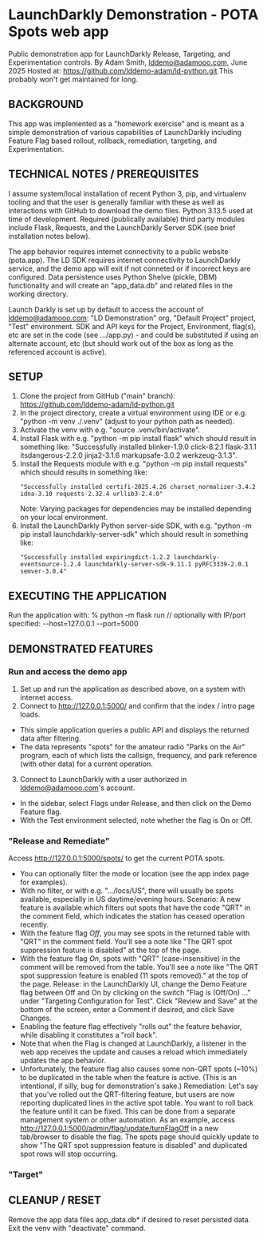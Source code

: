 # LaunchDarkly Demonstration - POTA Spots web app
Public demonstration app for LaunchDarkly Release, Targeting, and Experimentation controls.
By Adam Smith, lddemo@adamooo.com, June 2025
Hosted at: https://github.com/lddemo-adam/ld-python.git
This probably won't get maintained for long.

## BACKGROUND
This app was implemented as a "homework exercise" and is meant as a simple demonstration of various capabilities of LaunchDarkly including Feature Flag based rollout, rollback, remediation, targeting, and Experimentation.  


## TECHNICAL NOTES / PREREQUISITES
I assume system/local installation of recent Python 3, pip, and virtualenv tooling and that the user is generally familiar with these as well as interactions with GitHub to download the demo  files.   Python 3.13.5 used at time of development.  Required (publically available) third party modules include Flask, Requests, and the LaunchDarkly Server SDK (see brief installation notes below).

The app behavior requires internet connectivity to a public website (pota.app).  The LD SDK requires internet connectivity to LaunchDarkly service, and the demo app will exit if not conneted or if incorrect keys are configured.
Data persistence uses Python Shelve (pickle, DBM) functionality and will create an "app_data.db" and related files in the working directory.

Launch Darkly is set up by default to access the account of lddemo@adamooo.com: "LD Demonstration" org, "Default Project" project, "Test" environment.  SDK and API keys for the Project, Environment, flag(s), etc are set in the code (see .../app.py) - and could be substituted if using an alternate account, etc (but should work out of the box as long as the referenced account is active).

## SETUP
1. Clone the project from GitHub ("main" branch): 
    https://github.com/lddemo-adam/ld-python.git
2. In the project directory, create a virtual environment using IDE or e.g. "python -m venv ./.venv" (adjust to your python path as needed).  
3. Activate the venv with e.g. "source .venv/bin/activate". 
4. Install Flask with e.g. "python -m pip install flask" which should result in something like: "Successfully installed blinker-1.9.0 click-8.2.1 flask-3.1.1 itsdangerous-2.2.0 jinja2-3.1.6 markupsafe-3.0.2 werkzeug-3.1.3".
5. Install the Requests module with e.g. "python -m pip install requests" which should results in something like: 
    ```
    "Successfully installed certifi-2025.4.26 charset_normalizer-3.4.2 idna-3.10 requests-2.32.4 urllib3-2.4.0"
    ```
    Note: Varying packages for dependencies may be installed depending on your local environment.
6. Install the LaunchDarkly Python server-side SDK, with e.g. "python -m pip install launchdarkly-server-sdk" which should result in something like: 
    ```
    "Successfully installed expiringdict-1.2.2 launchdarkly-eventsource-1.2.4 launchdarkly-server-sdk-9.11.1 pyRFC3339-2.0.1 semver-3.0.4"
    ```

## EXECUTING THE APPLICATION
Run the application with:
    % python -m flask run 
    // optionally with IP/port specified: --host=127.0.0.1 --port=5000

## DEMONSTRATED FEATURES

### Run and access the demo app
1. Set  up and run the application as described above, on a system with internet access.  
2. Connect to http://127.0.0.1:5000/ and confirm that the index / intro page loads.
* This simple application queries a public API and displays the returned data after filtering.
* The data represents "spots" for the amateur radio "Parks on the Air" program, each of which lists the callsign, frequency, and park reference (with other data) for a current operation.
3. Connect to LaunchDarkly with a user authorized in lddemo@adamooo.com's account.
* In the sidebar, select Flags under Release, and then click on the Demo Feature flag.
* With the Test environment selected, note whether the flag is On or Off.

### "Release and Remediate"
Access http://127.0.0.1:5000/spots/ to get the current POTA spots.
* You can optionally filter the mode or location (see the app index page for examples).
* With no filter, or with e.g. ".../locs/US", there will usually be spots available, especially in US daytime/evening hours.
Scenario: A new feature is available which filters out spots that have the code "QRT" in the comment field, which indicates the station has ceased operation recently. 
* With the feature flag *Off*, you may see spots in the returned table with "QRT" in the comment field.  You'll see a note like "The QRT spot suppression feature is disabled" at the top of the page.
* With the feature flag *On*, spots with "QRT" (case-insensitive) in the comment will be removed from the table.  You'll see a note like "The QRT spot suppression feature is enabled (11 spots removed)." at the top of the page.
Release: in the LaunchDarkly UI, change the Demo Feature flag between Off and On by clicking on the switch "Flag is (Off/On) ..." under "Targeting Configuration for Test".  Click "Review and Save" at the bottom of the screen, enter a Comment if desired, and click Save Changes.
* Enabling the feature flag effectively "rolls out" the feature behavior, while disabling it constitutes a "roll back".
* Note that when the Flag is changed at LaunchDarkly, a listener in the web app receives the update and causes a reload which immediately updates the app behavior.
* Unfortunately, the feature flag also causes some non-QRT spots (~10%) to be duplicated in the table when the feature is active.  (This is an intentional, if silly, bug for demonstration's sake.)
Remediation: Let's say that you've rolled out the QRT-filtering feature, but users are now reporting duplicated lines in the active spot table.  You want to roll back the feature until it can be fixed.  This can be done from a separate management system or other automation.
As an example, access http://127.0.0.1:5000/admin/flag/update/turnFlagOff in a new tab/browser to disable the flag.  The spots page should quickly update to show "The QRT spot suppression feature is disabled" and duplicated spot rows will stop occurring.

###  "Target"


## CLEANUP / RESET
Remove the app data files app_data.db* if desired to reset persisted data.
Exit the venv with "deactivate" command.    